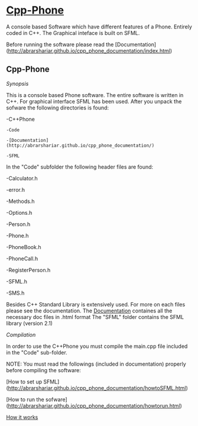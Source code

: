 # [Cpp-Phone](http://abrarshariar.github.io/Cpp-Phone/)
A console based Software which have different features of a Phone.  Entirely coded in C++. The Graphical inteface is built on SFML. 

Before running the software please read the [Documentation] (http://abrarshariar.github.io/cpp_phone_documentation/index.html)

Cpp-Phone
------------------------

*Synopsis*

This is a console based Phone software. The entire software is written in C++. For graphical interface SFML has been used. After you unpack the sofware the following directories is found:

-C++Phone

	-Code
	
	-[Documentation](http://abrarshariar.github.io/cpp_phone_documentation/)
	
	-SFML
	

In the "Code" subfolder the following header files are found:

-Calculator.h

-error.h

-Methods.h

-Options.h

-Person.h

-Phone.h

-PhoneBook.h

-PhoneCall.h

-RegisterPerson.h

-SFML.h

-SMS.h


Besides C++ Standard Library is extensively used. For more on each files please see the documentation.
The [Documentation](http://abrarshariar.github.io/cpp_phone_documentation/)  containes all the necessary doc files in .html format
The "SFML" folder contains the SFML library (version 2.1)


*Compilation*

In order to use the C++Phone you must compile the main.cpp file included in the "Code" sub-folder. 

NOTE: You must read the followings (included in documentation) properly before compiling the software:

[How to set up SFML] (http://abrarshariar.github.io/cpp_phone_documentation/howtoSFML.html)
 
[How to run the sofware] (http://abrarshariar.github.io/cpp_phone_documentation/howtorun.html)
	
[How it works](http://abrarshariar.github.io/cpp_phone_documentation/howitworks.html)
	





